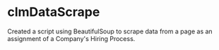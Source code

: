# clmDataScrape
Created a script using BeautifulSoup to scrape data from a page as an assignment of a Company's Hiring Process.  

